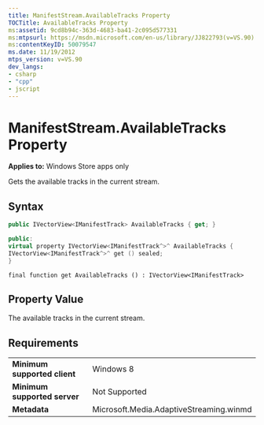 ```yaml
---
title: ManifestStream.AvailableTracks Property
TOCTitle: AvailableTracks Property
ms:assetid: 9cd8b94c-363d-4683-ba41-2c095d577331
ms:mtpsurl: https://msdn.microsoft.com/en-us/library/JJ822793(v=VS.90)
ms:contentKeyID: 50079547
ms.date: 11/19/2012
mtps_version: v=VS.90
dev_langs:
- csharp
- "cpp"
- jscript
---
```


# ManifestStream.AvailableTracks Property

**Applies to:** Windows Store apps only

Gets the available tracks in the current stream.

## Syntax

```csharp
public IVectorView<IManifestTrack> AvailableTracks { get; }
```

```cpp
public:
virtual property IVectorView<IManifestTrack^>^ AvailableTracks {
IVectorView<IManifestTrack^>^ get () sealed;
}
```

```jscript
final function get AvailableTracks () : IVectorView<IManifestTrack>
```

## Property Value

The available tracks in the current stream.

## Requirements

|||
|--- |--- |
|**Minimum supported client**|Windows 8|
|**Minimum supported server**|Not Supported|
|**Metadata**|Microsoft.Media.AdaptiveStreaming.winmd|

